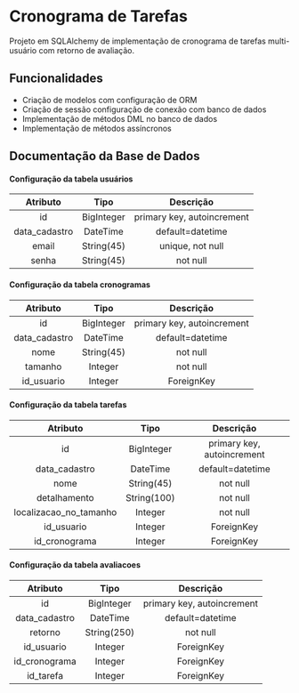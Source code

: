 # Cronograma de Tarefas

Projeto em SQLAlchemy de implementação de cronograma de tarefas multi-usuário com retorno de avaliação.

## Funcionalidades

- Criação de modelos com configuração de ORM
- Criação de sessão configuração de conexão com banco de dados
- Implementação de métodos DML no banco de dados
- Implementação de métodos assíncronos

## Documentação da Base de Dados

#### Configuração da tabela usuários

| Atributo  | Tipo    |  Descrição             |
| :-------: | :------: | :-------------------: |
| id | BigInteger | primary key, autoincrement |
| data_cadastro | DateTime | default=datetime  |
| email | String(45) | unique, not null        |
| senha | String(45) |        not null         |

#### Configuração da tabela cronogramas

| Atributo  | Tipo    |  Descrição             |
| :-------: | :------: | :-------------------: |
| id | BigInteger | primary key, autoincrement |
| data_cadastro | DateTime | default=datetime  |
| nome | String(45) |          not null        |
| tamanho | Integer |         not null         |
| id_usuario | Integer | ForeignKey            | 

#### Configuração da tabela tarefas

| Atributo  | Tipo    |  Descrição             |
| :-------: | :------: | :-------------------: |
| id | BigInteger | primary key, autoincrement |
| data_cadastro | DateTime | default=datetime  |
| nome | String(45) |          not null        |
| detalhamento | String(100) | not null        |
| localizacao_no_tamanho | Integer |   not null|
| id_usuario | Integer | ForeignKey            |
| id_cronograma | Integer | ForeignKey         |

#### Configuração da tabela avaliacoes

| Atributo  | Tipo    |  Descrição             |
| :-------: | :------: | :-------------------: |
| id | BigInteger | primary key, autoincrement |
| data_cadastro | DateTime | default=datetime  |
| retorno | String(250) |       not null       |
| id_usuario | Integer | ForeignKey            |
| id_cronograma | Integer | ForeignKey         |
| id_tarefa | Integer | ForeignKey         |
